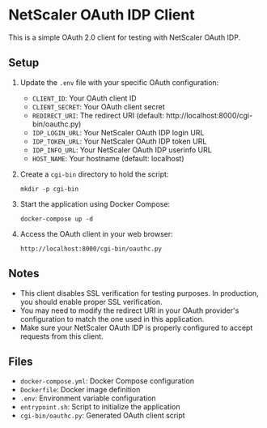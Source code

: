 # NetScaler OAuth IDP Client

This is a simple OAuth 2.0 client for testing with NetScaler OAuth IDP.

## Setup

1. Update the `.env` file with your specific OAuth configuration:
   - `CLIENT_ID`: Your OAuth client ID
   - `CLIENT_SECRET`: Your OAuth client secret
   - `REDIRECT_URI`: The redirect URI (default: http://localhost:8000/cgi-bin/oauthc.py)
   - `IDP_LOGIN_URL`: Your NetScaler OAuth IDP login URL
   - `IDP_TOKEN_URL`: Your NetScaler OAuth IDP token URL
   - `IDP_INFO_URL`: Your NetScaler OAuth IDP userinfo URL
   - `HOST_NAME`: Your hostname (default: localhost)

2. Create a `cgi-bin` directory to hold the script:
   ```
   mkdir -p cgi-bin
   ```

3. Start the application using Docker Compose:
   ```
   docker-compose up -d
   ```

4. Access the OAuth client in your web browser:
   ```
   http://localhost:8000/cgi-bin/oauthc.py
   ```

## Notes

- This client disables SSL verification for testing purposes. In production, you should enable proper SSL verification.
- You may need to modify the redirect URI in your OAuth provider's configuration to match the one used in this application.
- Make sure your NetScaler OAuth IDP is properly configured to accept requests from this client.

## Files

- `docker-compose.yml`: Docker Compose configuration
- `Dockerfile`: Docker image definition
- `.env`: Environment variable configuration
- `entrypoint.sh`: Script to initialize the application
- `cgi-bin/oauthc.py`: Generated OAuth client script
